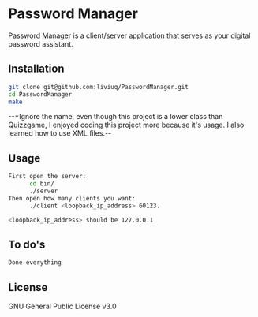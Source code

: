 
# Password Manager

Password Manager is a client/server application that serves as your digital password assistant.

## Installation

```bash
git clone git@github.com:liviuq/PasswordManager.git
cd PasswordManager 
make
```

--*Ignore the name, even though this project is a lower class than Quizzgame, I enjoyed coding this project more because it's usage. I also learned how to use XML files.--

## Usage

```bash
First open the server: 
      cd bin/
      ./server
Then open how many clients you want:
      ./client <loopback_ip_address> 60123.

<loopback_ip_address> should be 127.0.0.1
```

## To do's

```bash
Done everything
```

## License

GNU General Public License v3.0

